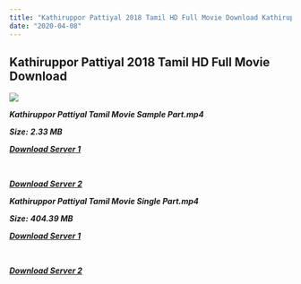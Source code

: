 ```yaml
---
title: "Kathiruppor Pattiyal 2018 Tamil HD Full Movie Download Kathiruppor Pattiyal Tamil HD Movie Download"
date: "2020-04-08"
---
```


## Kathiruppor Pattiyal 2018 Tamil HD Full Movie Download

![](https://images.moviebuff.com/0cc7776c-719b-44d7-bade-36cac9d45379?w=1000)

**_Kathiruppor Pattiyal Tamil Movie Sample Part.mp4_**

**_Size:_** **_2.33 MB_**  

**_[Download Server 1](http://p1.wetransfer.vip/files/Tamil{dd491190c7c44e72d5bc6265d8d28d52dc406d5dbea1734fee0f652b09d71bf7}20Movies/Tamil{dd491190c7c44e72d5bc6265d8d28d52dc406d5dbea1734fee0f652b09d71bf7}202018{dd491190c7c44e72d5bc6265d8d28d52dc406d5dbea1734fee0f652b09d71bf7}20Movies/Kathiruppor{dd491190c7c44e72d5bc6265d8d28d52dc406d5dbea1734fee0f652b09d71bf7}20Pattiyal{dd491190c7c44e72d5bc6265d8d28d52dc406d5dbea1734fee0f652b09d71bf7}20(2018)/Kathiruppor{dd491190c7c44e72d5bc6265d8d28d52dc406d5dbea1734fee0f652b09d71bf7}20Pattiyal{dd491190c7c44e72d5bc6265d8d28d52dc406d5dbea1734fee0f652b09d71bf7}20(2018){dd491190c7c44e72d5bc6265d8d28d52dc406d5dbea1734fee0f652b09d71bf7}20HDRip{dd491190c7c44e72d5bc6265d8d28d52dc406d5dbea1734fee0f652b09d71bf7}20(LQ)/Kathiruppor{dd491190c7c44e72d5bc6265d8d28d52dc406d5dbea1734fee0f652b09d71bf7}20Pattiyal{dd491190c7c44e72d5bc6265d8d28d52dc406d5dbea1734fee0f652b09d71bf7}20(2018){dd491190c7c44e72d5bc6265d8d28d52dc406d5dbea1734fee0f652b09d71bf7}20Sample{dd491190c7c44e72d5bc6265d8d28d52dc406d5dbea1734fee0f652b09d71bf7}20(640x360).mp4)_**

**_[  
](http://p1.wetransfer.vip/files/Tamil{dd491190c7c44e72d5bc6265d8d28d52dc406d5dbea1734fee0f652b09d71bf7}20Movies/Tamil{dd491190c7c44e72d5bc6265d8d28d52dc406d5dbea1734fee0f652b09d71bf7}202018{dd491190c7c44e72d5bc6265d8d28d52dc406d5dbea1734fee0f652b09d71bf7}20Movies/Kathiruppor{dd491190c7c44e72d5bc6265d8d28d52dc406d5dbea1734fee0f652b09d71bf7}20Pattiyal{dd491190c7c44e72d5bc6265d8d28d52dc406d5dbea1734fee0f652b09d71bf7}20(2018)/Kathiruppor{dd491190c7c44e72d5bc6265d8d28d52dc406d5dbea1734fee0f652b09d71bf7}20Pattiyal{dd491190c7c44e72d5bc6265d8d28d52dc406d5dbea1734fee0f652b09d71bf7}20(2018){dd491190c7c44e72d5bc6265d8d28d52dc406d5dbea1734fee0f652b09d71bf7}20HDRip{dd491190c7c44e72d5bc6265d8d28d52dc406d5dbea1734fee0f652b09d71bf7}20(LQ)/Kathiruppor{dd491190c7c44e72d5bc6265d8d28d52dc406d5dbea1734fee0f652b09d71bf7}20Pattiyal{dd491190c7c44e72d5bc6265d8d28d52dc406d5dbea1734fee0f652b09d71bf7}20(2018){dd491190c7c44e72d5bc6265d8d28d52dc406d5dbea1734fee0f652b09d71bf7}20Sample{dd491190c7c44e72d5bc6265d8d28d52dc406d5dbea1734fee0f652b09d71bf7}20(640x360).mp4)_**

**_[Download Server 2](http://p1.wetransfer.vip/files/Tamil{dd491190c7c44e72d5bc6265d8d28d52dc406d5dbea1734fee0f652b09d71bf7}20Movies/Tamil{dd491190c7c44e72d5bc6265d8d28d52dc406d5dbea1734fee0f652b09d71bf7}202018{dd491190c7c44e72d5bc6265d8d28d52dc406d5dbea1734fee0f652b09d71bf7}20Movies/Kathiruppor{dd491190c7c44e72d5bc6265d8d28d52dc406d5dbea1734fee0f652b09d71bf7}20Pattiyal{dd491190c7c44e72d5bc6265d8d28d52dc406d5dbea1734fee0f652b09d71bf7}20(2018)/Kathiruppor{dd491190c7c44e72d5bc6265d8d28d52dc406d5dbea1734fee0f652b09d71bf7}20Pattiyal{dd491190c7c44e72d5bc6265d8d28d52dc406d5dbea1734fee0f652b09d71bf7}20(2018){dd491190c7c44e72d5bc6265d8d28d52dc406d5dbea1734fee0f652b09d71bf7}20HDRip{dd491190c7c44e72d5bc6265d8d28d52dc406d5dbea1734fee0f652b09d71bf7}20(LQ)/Kathiruppor{dd491190c7c44e72d5bc6265d8d28d52dc406d5dbea1734fee0f652b09d71bf7}20Pattiyal{dd491190c7c44e72d5bc6265d8d28d52dc406d5dbea1734fee0f652b09d71bf7}20(2018){dd491190c7c44e72d5bc6265d8d28d52dc406d5dbea1734fee0f652b09d71bf7}20Sample{dd491190c7c44e72d5bc6265d8d28d52dc406d5dbea1734fee0f652b09d71bf7}20(640x360).mp4)_**

**_Kathiruppor Pattiyal Tamil Movie Single Part.mp4_**

**_Size:_** **_404.39 MB_**  

**_[Download Server 1](http://p1.wetransfer.vip/files/Tamil{dd491190c7c44e72d5bc6265d8d28d52dc406d5dbea1734fee0f652b09d71bf7}20Movies/Tamil{dd491190c7c44e72d5bc6265d8d28d52dc406d5dbea1734fee0f652b09d71bf7}202018{dd491190c7c44e72d5bc6265d8d28d52dc406d5dbea1734fee0f652b09d71bf7}20Movies/Kathiruppor{dd491190c7c44e72d5bc6265d8d28d52dc406d5dbea1734fee0f652b09d71bf7}20Pattiyal{dd491190c7c44e72d5bc6265d8d28d52dc406d5dbea1734fee0f652b09d71bf7}20(2018)/Kathiruppor{dd491190c7c44e72d5bc6265d8d28d52dc406d5dbea1734fee0f652b09d71bf7}20Pattiyal{dd491190c7c44e72d5bc6265d8d28d52dc406d5dbea1734fee0f652b09d71bf7}20(2018){dd491190c7c44e72d5bc6265d8d28d52dc406d5dbea1734fee0f652b09d71bf7}20HDRip{dd491190c7c44e72d5bc6265d8d28d52dc406d5dbea1734fee0f652b09d71bf7}20(LQ)/Kathiruppor{dd491190c7c44e72d5bc6265d8d28d52dc406d5dbea1734fee0f652b09d71bf7}20Pattiyal{dd491190c7c44e72d5bc6265d8d28d52dc406d5dbea1734fee0f652b09d71bf7}20(2018){dd491190c7c44e72d5bc6265d8d28d52dc406d5dbea1734fee0f652b09d71bf7}20Single{dd491190c7c44e72d5bc6265d8d28d52dc406d5dbea1734fee0f652b09d71bf7}20Part{dd491190c7c44e72d5bc6265d8d28d52dc406d5dbea1734fee0f652b09d71bf7}20(640x360).mp4)_**

**_[  
](http://p1.wetransfer.vip/files/Tamil{dd491190c7c44e72d5bc6265d8d28d52dc406d5dbea1734fee0f652b09d71bf7}20Movies/Tamil{dd491190c7c44e72d5bc6265d8d28d52dc406d5dbea1734fee0f652b09d71bf7}202018{dd491190c7c44e72d5bc6265d8d28d52dc406d5dbea1734fee0f652b09d71bf7}20Movies/Kathiruppor{dd491190c7c44e72d5bc6265d8d28d52dc406d5dbea1734fee0f652b09d71bf7}20Pattiyal{dd491190c7c44e72d5bc6265d8d28d52dc406d5dbea1734fee0f652b09d71bf7}20(2018)/Kathiruppor{dd491190c7c44e72d5bc6265d8d28d52dc406d5dbea1734fee0f652b09d71bf7}20Pattiyal{dd491190c7c44e72d5bc6265d8d28d52dc406d5dbea1734fee0f652b09d71bf7}20(2018){dd491190c7c44e72d5bc6265d8d28d52dc406d5dbea1734fee0f652b09d71bf7}20HDRip{dd491190c7c44e72d5bc6265d8d28d52dc406d5dbea1734fee0f652b09d71bf7}20(LQ)/Kathiruppor{dd491190c7c44e72d5bc6265d8d28d52dc406d5dbea1734fee0f652b09d71bf7}20Pattiyal{dd491190c7c44e72d5bc6265d8d28d52dc406d5dbea1734fee0f652b09d71bf7}20(2018){dd491190c7c44e72d5bc6265d8d28d52dc406d5dbea1734fee0f652b09d71bf7}20Single{dd491190c7c44e72d5bc6265d8d28d52dc406d5dbea1734fee0f652b09d71bf7}20Part{dd491190c7c44e72d5bc6265d8d28d52dc406d5dbea1734fee0f652b09d71bf7}20(640x360).mp4)_**

**_[Download Server 2](http://p1.wetransfer.vip/files/Tamil{dd491190c7c44e72d5bc6265d8d28d52dc406d5dbea1734fee0f652b09d71bf7}20Movies/Tamil{dd491190c7c44e72d5bc6265d8d28d52dc406d5dbea1734fee0f652b09d71bf7}202018{dd491190c7c44e72d5bc6265d8d28d52dc406d5dbea1734fee0f652b09d71bf7}20Movies/Kathiruppor{dd491190c7c44e72d5bc6265d8d28d52dc406d5dbea1734fee0f652b09d71bf7}20Pattiyal{dd491190c7c44e72d5bc6265d8d28d52dc406d5dbea1734fee0f652b09d71bf7}20(2018)/Kathiruppor{dd491190c7c44e72d5bc6265d8d28d52dc406d5dbea1734fee0f652b09d71bf7}20Pattiyal{dd491190c7c44e72d5bc6265d8d28d52dc406d5dbea1734fee0f652b09d71bf7}20(2018){dd491190c7c44e72d5bc6265d8d28d52dc406d5dbea1734fee0f652b09d71bf7}20HDRip{dd491190c7c44e72d5bc6265d8d28d52dc406d5dbea1734fee0f652b09d71bf7}20(LQ)/Kathiruppor{dd491190c7c44e72d5bc6265d8d28d52dc406d5dbea1734fee0f652b09d71bf7}20Pattiyal{dd491190c7c44e72d5bc6265d8d28d52dc406d5dbea1734fee0f652b09d71bf7}20(2018){dd491190c7c44e72d5bc6265d8d28d52dc406d5dbea1734fee0f652b09d71bf7}20Single{dd491190c7c44e72d5bc6265d8d28d52dc406d5dbea1734fee0f652b09d71bf7}20Part{dd491190c7c44e72d5bc6265d8d28d52dc406d5dbea1734fee0f652b09d71bf7}20(640x360).mp4)_**
